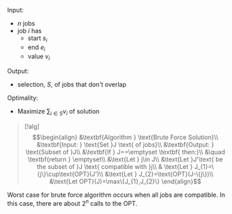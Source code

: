 Input: 
- $n$ jobs
- job $i$ has 
	- start $s_{i}$
	- end $e_{i}$
	- value $v_{i}$

Output:
- selection, $S$, of jobs that don't overlap

Optimality:
- Maximize $\sum_{i\in S} v_{i}$ of solution

>[!alg]
>$$\begin{align}
&\textbf{Algorithm } \text{Brute Force Solution}\\
&\textbf{Input: } \text{Set }J \text{ of jobs}\\
&\textbf{Output: } \text{Subset of }J\\
&\textbf{If } J==\emptyset \textbf{ then:}\\
&\quad \textbf{return } \emptyset\\
&\text{Let } j\in J\\
&\text{Let }J'\text{ be the subset of }J \text{ compatible with }j\\
& \text{Let } J_{1}=\{j\}\cup\text{OPT}(J')\\
&\text{Let } J_{2}=\text{OPT}(J-\{j\})\\
&\text{Let OPT}(J)=\max\{J_{1},J_{2}\}
\end{align}$$

Worst case for brute force algorithm occurs when all jobs are compatible. In this case, there are about $2^{n}$ calls to the $\text{OPT}$.


